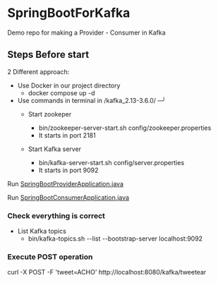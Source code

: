 # SpringBootForKafka
Demo repo for making a Provider - Consumer in Kafka
## Steps Before start
2 Different approach:
- Use Docker in our project directory
    - docker compose up -d
- Use commands in terminal in /kafka_2.13-3.6.0/                                                                                                                           ─╯
    - Start zookeper
        - bin/zookeeper-server-start.sh config/zookeeper.properties 
        - It starts in port 2181

    - Start Kafka server
        - bin/kafka-server-start.sh config/server.properties
        - It starts in port 9092

Run [SpringBootProviderApplication.java](SpringBootProvider%2Fsrc%2Fmain%2Fjava%2Fcom%2Fkafka%2Fprovider%2FSpringBootProviderApplication.java)

Run [SpringBootConsumerApplication.java](src/main/java/com/kafka/consumer/SpringBootConsumer/SpringBootConsumerApplication.java)
### Check everything is correct
- List Kafka topics
    - bin/kafka-topics.sh --list --bootstrap-server localhost:9092

### Execute POST operation
curl -X POST -F 'tweet=ACHO' http://localhost:8080/kafka/tweetear
